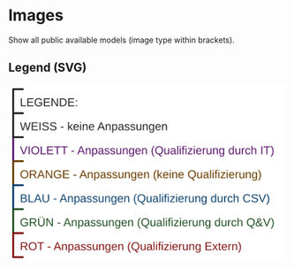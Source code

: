 # Images
Show all public available models (image type within brackets).

## Legend (SVG)
![Legend](Legende_Farben_Camunda_Modeler.svg)

![]()
![]()
